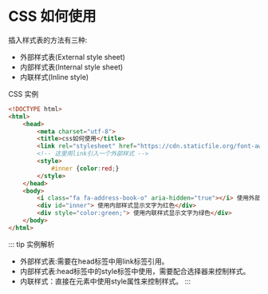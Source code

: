 # CSS 如何使用

插入样式表的方法有三种:

* 外部样式表(External style sheet)
* 内部样式表(Internal style sheet)
* 内联样式(Inline style)

CSS 实例
``` html
<!DOCTYPE html>
<html>
	<head>
		<meta charset="utf-8">
		<title>css如何使用</title>
		<link rel="stylesheet" href="https://cdn.staticfile.org/font-awesome/4.7.0/css/font-awesome.css">
		<!-- 这里用link引入一个外部样式 -->
		<style>
			#inner {color:red;}
		</style>
	</head>
	<body>
		<i class="fa fa-address-book-o" aria-hidden="true"></i> 使用外部样式显示的一个图标
		<div id="inner"> 使用内部样式显示文字为红色</div>
		<div style="color:green;"> 使用内联样式显示文字为绿色</div>
	</body>
</html>

```
::: tip 实例解析
* 外部样式表:需要在head标签中用link标签引用。
* 内部样式表:head标签中的style标签中使用，需要配合选择器来控制样式。
* 内联样式：直接在元素中使用style属性来控制样式。
:::





